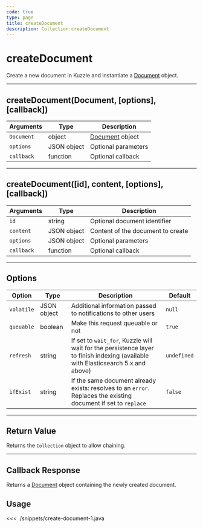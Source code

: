 ```yaml
---
code: true
type: page
title: createDocument
description: Collection:createDocument
---
```


# createDocument

Create a new document in Kuzzle and instantiate a [Document](/sdk/android/3/core-classes/document) object.

---

## createDocument(Document, [options], [callback])

| Arguments  | Type        | Description                                             |
| ---------- | ----------- | ------------------------------------------------------- |
| `Document` | object      | [Document](/sdk/android/3/core-classes/document) object |
| `options`  | JSON object | Optional parameters                                     |
| `callback` | function    | Optional callback                                       |

---

## createDocument([id], content, [options], [callback])

| Arguments  | Type        | Description                       |
| ---------- | ----------- | --------------------------------- |
| `id`       | string      | Optional document identifier      |
| `content`  | JSON object | Content of the document to create |
| `options`  | JSON object | Optional parameters               |
| `callback` | function    | Optional callback                 |

---

## Options

| Option     | Type        | Description                                                                                                                      | Default     |
| ---------- | ----------- | -------------------------------------------------------------------------------------------------------------------------------- | ----------- |
| `volatile` | JSON object | Additional information passed to notifications to other users                                                                    | `null`      |
| `queuable` | boolean     | Make this request queuable or not                                                                                                | `true`      |
| `refresh`  | string      | If set to `wait_for`, Kuzzle will wait for the persistence layer to finish indexing (available with Elasticsearch 5.x and above) | `undefined` |
| `ifExist`  | string      | If the same document already exists: resolves to an `error`. Replaces the existing document if set to `replace`                  | `false`     |

---

## Return Value

Returns the `Collection` object to allow chaining.

---

## Callback Response

Returns a [Document](/sdk/android/3/core-classes/document) object containing the newly created document.

## Usage

<<< ./snippets/create-document-1.java
